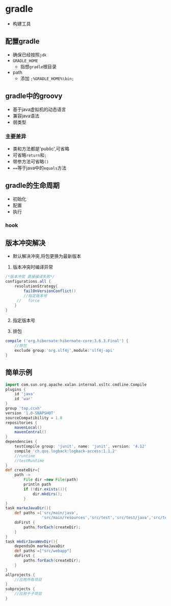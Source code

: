 # gradle 
- 构建工具


## 配置gradle
- 确保已经按照`jdk`
- `GRADLE_HOME`
    - 指想`gradle`根目录
- path
    - 添加 `;%GRADLE_HOME%\bin;`

## gradle中的groovy 
- 基于java虚拟机的动态语言
- 兼容java语法
- 弱类型

### 主要差异
- 类和方法都是'public',可省略
- 可省略`return`和`;`
- 带参方法可省略`()`
- `==`等于java中的`equals`方法


## gradle的生命周期
- 初始化
- 配置
- 执行

### hook

## 版本冲突解决
- 默认解决冲突,将包更换为最新版本

1. 版本冲突时编译异常
```groovy
/*版本冲突 直接编译失败*/
configurations.all {
    resolutionStrategy{
        failOnVersionConflict()
        //指定版本号
     //   force
    }
}
```
2. 指定版本号

3. 排包
```Groovy
compile ('org.hibernate:hibernate-core:3.6.3.Final') {
    //排包
    exclude group:'org.slf4j',module:'slf4j-api' 
}
```


## 简单示例

```Groovy
import com.sun.org.apache.xalan.internal.xsltc.cmdline.Compile
plugins {
    id 'java'
    id 'war'
}
group 'top.ccxh'
version '1.0-SNAPSHOT'
sourceCompatibility = 1.8
repositories {
    mavenLocal()
    mavenCentral()
}
dependencies {
    testCompile group: 'junit', name: 'junit', version: '4.12'
    compile 'ch.qos.logback:logback-access:1.1.2'
    //runtime
    //testRuntime
}
def createDir={
    path ->
        File dir =new File(path)
        println path
        if (!dir.exists()){
            dir.mkdirs();
        }
}
task markeJavaDir(){
    def paths =['src/main/java',
                'src/main/resources','src/test','src/test/java','src/test/resources']
    doFirst {
        paths.forEach(createDir);
    }
}
task mkdirJavaWevDir(){
    dependsOn markeJavaDir
    def paths =["src/webapp"]
    doFirst {
        paths.forEach(createDir);
    }
}
allprojects {
    //应用所有项目
}
subprojects {
    //应用于子项目
}
````